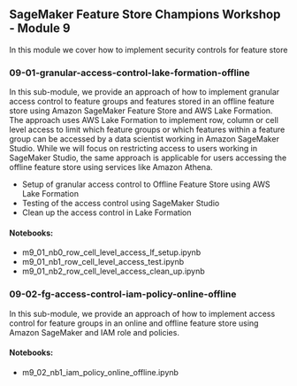 ## SageMaker Feature Store Champions Workshop - Module 9

In this module we cover how to implement security controls for feature store

### 09-01-granular-access-control-lake-formation-offline
In this sub-module, we provide an approach of how to implement granular access control to feature groups and features stored in an offline feature store using Amazon SageMaker Feature Store and AWS Lake Formation.  The approach uses AWS Lake Formation to implement row, column or cell level access to limit which feature groups or which features within a feature group can be accessed by a data scientist working in Amazon SageMaker Studio. While we will focus on restricting access to users working in SageMaker Studio, the same approach is applicable for users accessing the offline feature store using services like Amazon Athena.

* Setup of granular access control to Offline Feature Store using AWS Lake Formation
* Testing of the access control using SageMaker Studio
* Clean up the access control in Lake Formation

#### Notebooks:
* m9_01_nb0_row_cell_level_access_lf_setup.ipynb
* m9_01_nb1_row_cell_level_access_test.ipynb
* m9_01_nb2_row_cell_level_access_clean_up.ipynb


### 09-02-fg-access-control-iam-policy-online-offline
In this sub-module, we provide an approach of how to implement access control for feature groups in an online and offline feature store using Amazon SageMaker and IAM role and policies.

#### Notebooks:
* m9_02_nb1_iam_policy_online_offline.ipynb